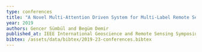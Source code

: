 ```yaml
---
type: conferences
title: "A Novel Multi-Attention Driven System for Multi-Label Remote Sensing Image Classification"
year: 2019
authors: Gencer Sümbül and Begüm Demir
published_at: IEEE International Geoscience and Remote Sensing Symposium, 5726-5729, 2019
bibtex: /assets/data/bibtex/2019-23-conferences.bibtex 
---
```

